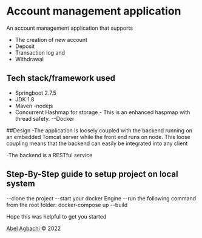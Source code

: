 # Account management application
An account management application that supports 

- The creation of new account
- Deposit
- Transaction log and
- Withdrawal


## Tech stack/framework used

- Springboot 2.7.5
- JDK 1.8
- Maven
-nodejs
- Concurrent Hashmap for storage - This is an enhanced haspmap with thread safety.
--Docker

##Design
-The application is loosely coupled with the backend running on an embedded Tomcat server
while the front end runs on node. This loose coupling means that the backend can easily be 
integrated into any client 

-The backend is a RESTful service 

## Step-By-Step guide to setup project on local system
--clone the project
--start your docker Engine
--run the following command from the root folder:
docker-compose up --build


Hope this was helpful to get you started

[Abel Agbachi](https://github.com/Abelinho/accountManagementService.git) © 2022 